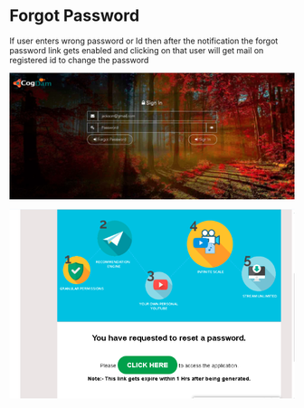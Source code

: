 # Forgot Password

If user enters wrong password or Id then after the notification the forgot password link gets enabled and clicking on that user will get mail on registered id to change the password

![](../.gitbook/assets/image%20%28121%29.png)

![](../.gitbook/assets/image%20%28129%29.png)



